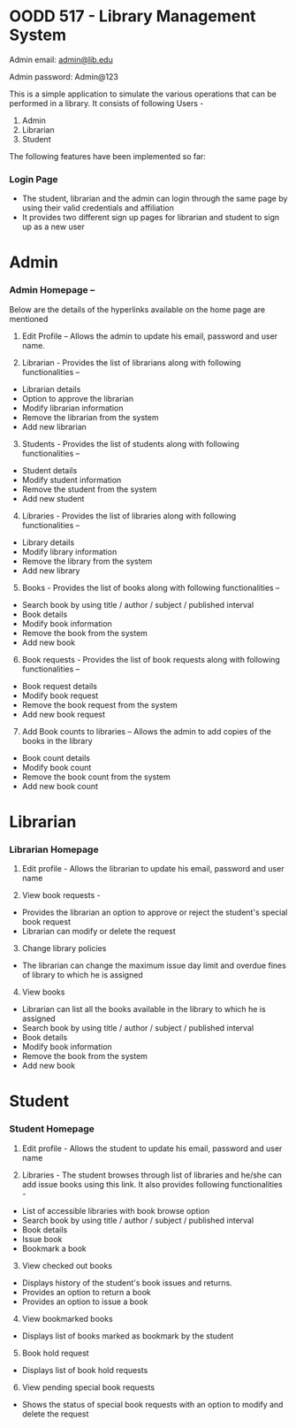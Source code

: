 # OODD 517 - Library Management System

Admin email: admin@lib.edu

Admin password: Admin@123
 
This is a simple application to simulate the various operations that can be performed in a library.
It consists of following Users - 

1. Admin
2. Librarian
3. Student

The following features have been implemented so far:

### Login Page
-   The student, librarian and the admin can login through the same page by using their valid credentials and affiliation
-   It provides two different sign up pages for librarian and student to sign up as a new user

# Admin

### Admin Homepage –
Below are the details of the hyperlinks available on the home page are mentioned 

1.	Edit Profile – Allows the admin to update his email, password and user name.

2. Librarian -  Provides the list of librarians along with following functionalities – 
-	Librarian details
-	Option to approve the librarian
-	Modify librarian information
-	Remove the librarian from the system
-	Add new librarian

3. Students - Provides the list of students along with following functionalities – 
-	 Student details
-	Modify student information
-	Remove the student from the system
-	Add new student

4. Libraries - Provides the list of libraries along with following functionalities – 
-	Library details
-	Modify library information
-	Remove the library from the system
-	Add new library

5. Books - Provides the list of books along with following functionalities – 
-	Search book by using title / author / subject / published interval
-	Book details
-	Modify book information
-	Remove the book from the system
-	Add new book

6. Book requests - Provides the list of book requests along with following functionalities – 
-	Book request details
-	Modify book request
-	Remove the book request from the system
-	Add new book request

7. Add Book counts to libraries – Allows the admin to add copies of the books in the library
- Book count details
-	Modify book count
-	Remove the book count from the system
-	Add new book count

# Librarian

### Librarian Homepage

1. Edit profile - Allows the librarian to update his email, password and user name

2. View book requests - 
- Provides the librarian an option to approve or reject the student's special book request
- Librarian can modify or delete the request

3. Change library policies
- The librarian can change the maximum issue day limit and overdue fines of library to which he is assigned

4. View books
- Librarian can list all the books available in the library to which he is assigned
-	Search book by using title / author / subject / published interval
-	Book details
-	Modify book information
-	Remove the book from the system
-	Add new book

# Student

### Student Homepage

1. Edit profile - Allows the student to update his email, password and user name

2. Libraries - The student browses through list of libraries and he/she can add issue books using this link.
It also provides following functionalities -
- List of accessible libraries with book browse option
-	Search book by using title / author / subject / published interval
-	Book details
-	Issue book
-	Bookmark a book

3. View checked out books 
- Displays history of the student's book issues and returns.
- Provides an option to return a book 
- Provides an option to issue a book

4. View bookmarked books
- Displays list of books marked as bookmark by the student

5. Book hold request
- Displays list of book hold requests

6. View pending special book requests 
- Shows the status of special book requests with an option to modify and delete the request
